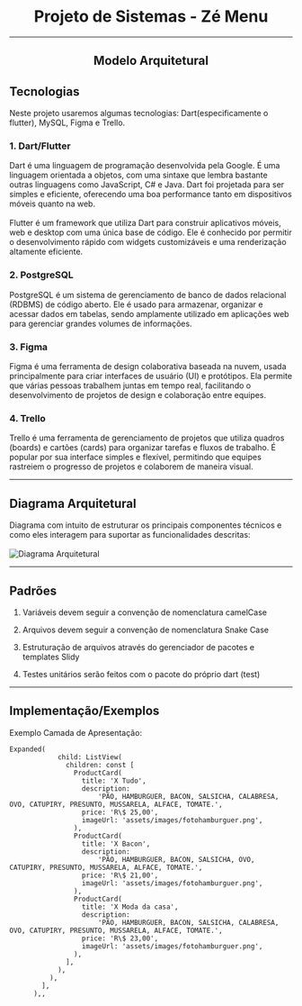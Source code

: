 # <center> Projeto de Sistemas - Zé Menu </center>

---
## <center> Modelo Arquitetural </center>

## Tecnologias
Neste projeto usaremos algumas tecnologias: Dart(especificamente o flutter), MySQL, Figma e Trello.

### 1. Dart/Flutter
Dart é uma linguagem de programação desenvolvida pela Google. É uma linguagem orientada a objetos, com uma sintaxe que lembra bastante outras linguagens como JavaScript, C# e Java. Dart foi projetada para ser simples e eficiente, oferecendo uma boa performance tanto em dispositivos móveis quanto na web. <br>
<br>
Flutter é um framework que utiliza Dart para construir aplicativos móveis, web e desktop com uma única base de código. Ele é conhecido por permitir o desenvolvimento rápido com widgets customizáveis e uma renderização altamente eficiente.

### 2. PostgreSQL
PostgreSQL é um sistema de gerenciamento de banco de dados relacional (RDBMS) de código aberto. Ele é usado para armazenar, organizar e acessar dados em tabelas, sendo amplamente utilizado em aplicações web para gerenciar grandes volumes de informações.

### 3. Figma
Figma é uma ferramenta de design colaborativa baseada na nuvem, usada principalmente para criar interfaces de usuário (UI) e protótipos. Ela permite que várias pessoas trabalhem juntas em tempo real, facilitando o desenvolvimento de projetos de design e colaboração entre equipes.

### 4. Trello
Trello é uma ferramenta de gerenciamento de projetos que utiliza quadros (boards) e cartões (cards) para organizar tarefas e fluxos de trabalho. É popular por sua interface simples e flexível, permitindo que equipes rastreiem o progresso de projetos e colaborem de maneira visual.

---
## Diagrama Arquitetural
Diagrama com intuito de estruturar os principais componentes técnicos e como eles interagem para suportar as funcionalidades descritas: 
<br>
<br>
![Diagrama Arquitetural](https://github.com/user-attachments/assets/b3a4259a-e6f3-45f7-8f25-adf8c230233a)


---
## Padrões
1. Variáveis devem seguir a convenção de nomenclatura camelCase

2. Arquivos devem seguir a convenção de nomenclatura Snake Case
3. Estruturação de arquivos através do gerenciador de pacotes e templates Slidy
4. Testes unitários serão feitos com o pacote do próprio dart (test)

---
## Implementação/Exemplos
Exemplo Camada de Apresentação:
```
Expanded(
            child: ListView(
              children: const [
                ProductCard(
                  title: 'X Tudo',
                  description:
                      'PÃO, HAMBURGUER, BACON, SALSICHA, CALABRESA, OVO, CATUPIRY, PRESUNTO, MUSSARELA, ALFACE, TOMATE.',
                  price: 'R\$ 25,00',
                  imageUrl: 'assets/images/fotohamburguer.png',
                ),
                ProductCard(
                  title: 'X Bacon',
                  description:
                      'PÃO, HAMBURGUER, BACON, SALSICHA, OVO, CATUPIRY, PRESUNTO, MUSSARELA, ALFACE, TOMATE.',
                  price: 'R\$ 21,00',
                  imageUrl: 'assets/images/fotohamburguer.png',
                ),
                ProductCard(
                  title: 'X Moda da casa',
                  description:
                      'PÃO, HAMBURGUER, BACON, SALSICHA, CALABRESA, OVO, CATUPIRY, PRESUNTO, MUSSARELA, ALFACE, TOMATE.',
                  price: 'R\$ 23,00',
                  imageUrl: 'assets/images/fotohamburguer.png',
                ),
              ],
            ),
          ),
        ],
      ),,
```
